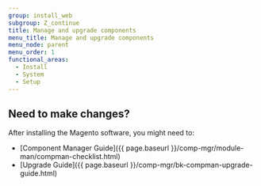 ```yaml
---
group: install_web
subgroup: Z_continue
title: Manage and upgrade components
menu_title: Manage and upgrade components
menu_node: parent
menu_order: 1
functional_areas:
  - Install
  - System
  - Setup
---
```


## Need to make changes?

After installing the Magento software, you might need to:

* [Component Manager Guide]({{ page.baseurl }}/comp-mgr/module-man/compman-checklist.html)
* [Upgrade Guide]({{ page.baseurl }}/comp-mgr/bk-compman-upgrade-guide.html)
